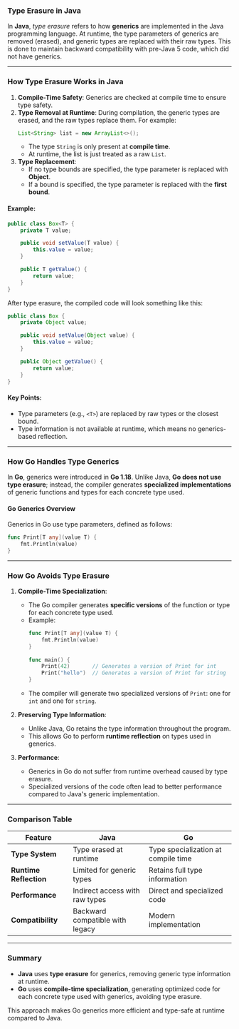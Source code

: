 ### **Type Erasure in Java**

In **Java**, *type erasure* refers to how **generics** are implemented in the Java programming language. At runtime, the type parameters of generics are removed (erased), and generic types are replaced with their raw types. This is done to maintain backward compatibility with pre-Java 5 code, which did not have generics.

---

### **How Type Erasure Works in Java**
1. **Compile-Time Safety**: Generics are checked at compile time to ensure type safety.
2. **Type Removal at Runtime**: During compilation, the generic types are erased, and the raw types replace them. For example:
   ```java
   List<String> list = new ArrayList<>();
   ```
    - The type `String` is only present at **compile time**.
    - At runtime, the list is just treated as a raw `List`.
3. **Type Replacement**:
    - If no type bounds are specified, the type parameter is replaced with **Object**.
    - If a bound is specified, the type parameter is replaced with the **first bound**.

#### **Example:**
```java
public class Box<T> {
    private T value;

    public void setValue(T value) {
        this.value = value;
    }

    public T getValue() {
        return value;
    }
}
```

After type erasure, the compiled code will look something like this:
```java
public class Box {
    private Object value;

    public void setValue(Object value) {
        this.value = value;
    }

    public Object getValue() {
        return value;
    }
}
```

#### **Key Points:**
- Type parameters (e.g., `<T>`) are replaced by raw types or the closest bound.
- Type information is not available at runtime, which means no generics-based reflection.

---

### **How Go Handles Type Generics**

In **Go**, generics were introduced in **Go 1.18**. Unlike Java, **Go does not use type erasure**; instead, the compiler generates **specialized implementations** of generic functions and types for each concrete type used.

#### **Go Generics Overview**
Generics in Go use type parameters, defined as follows:
```go
func Print[T any](value T) {
    fmt.Println(value)
}
```

---

### **How Go Avoids Type Erasure**
1. **Compile-Time Specialization**:
    - The Go compiler generates **specific versions** of the function or type for each concrete type used.
    - Example:
      ```go
      func Print[T any](value T) {
          fmt.Println(value)
      }
 
      func main() {
          Print(42)       // Generates a version of Print for int
          Print("hello")  // Generates a version of Print for string
      }
      ```
    - The compiler will generate two specialized versions of `Print`: one for `int` and one for `string`.

2. **Preserving Type Information**:
    - Unlike Java, Go retains the type information throughout the program.
    - This allows Go to perform **runtime reflection** on types used in generics.

3. **Performance**:
    - Generics in Go do not suffer from runtime overhead caused by type erasure.
    - Specialized versions of the code often lead to better performance compared to Java's generic implementation.

---

### **Comparison Table**

| Feature                  | **Java**                           | **Go**                          |
|--------------------------|-----------------------------------|---------------------------------|
| **Type System**          | Type erased at runtime            | Type specialization at compile time |
| **Runtime Reflection**   | Limited for generic types         | Retains full type information   |
| **Performance**          | Indirect access with raw types    | Direct and specialized code     |
| **Compatibility**        | Backward compatible with legacy   | Modern implementation           |

---

### **Summary**
- **Java** uses **type erasure** for generics, removing generic type information at runtime.
- **Go** uses **compile-time specialization**, generating optimized code for each concrete type used with generics, avoiding type erasure.

This approach makes Go generics more efficient and type-safe at runtime compared to Java.